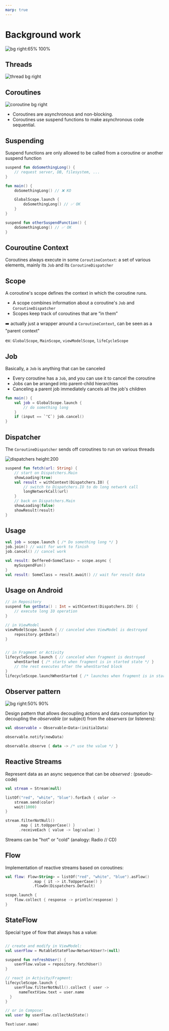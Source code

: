 ```yaml
---
marp: true
---
```


<!-- headingDivider: 2 -->

<!-- https://medium.com/androiddevelopers/cancellation-in-coroutines-aa6b90163629 -->

# Background work

![bg right:65% 100%](../assets/jetpack.svg)

## Threads

![thread bg right](../assets/thread.png)

## Coroutines

![coroutine bg right](../assets/coroutine.png)

- Coroutines are asynchronous and non-blocking.
- Coroutines use suspend functions to make asynchronous code sequential.

## Suspending

Suspend functions are only allowed to be called from a coroutine or another suspend function

```kotlin
suspend fun doSomethingLong() {
    // request server, DB, filesystem, ...
}

fun main() {
    doSomethingLong() // ❌ KO

    GlobalScope.launch {
        doSomethingLong() // ✅ OK
    }
}

suspend fun otherSuspendFunction() {
    doSomethingLong() // ✅ OK
}
```

## Couroutine Context

Coroutines always execute in some `CoroutineContext`: a set of various elements, mainly its `Job` and its `CoroutineDispatcher`

## Scope

A coroutine's scope defines the context in which the coroutine runs.

- A scope combines information about a coroutine's `Job` and `CoroutineDispatcher`
- Scopes keep track of coroutines that are “in them”

➡️ actually just a wrapper around a `CoroutineContext`, can be seen as a "parent context"

ex: `GlobalScope`, `MainScope`, `viewModelScope`, `lifeCycleScope`

## Job

Basically, a `Job` is anything that can be canceled

- Every coroutine has a `Job`, and you can use it to cancel the coroutine
- Jobs can be arranged into parent-child hierarchies
- Canceling a parent job immediately cancels all the job's children

```kotlin
fun main() {
    val job = GlobalScope.launch {
        // do something long
    }
    if (input == `^C`) job.cancel()
}
```

## Dispatcher

The `CoroutineDispatcher` sends off coroutines to run on various threads

![dispatchers height:200](../assets/dispatchers.png)

```kotlin
suspend fun fetch(url: String) {
    // start on Dispatchers.Main
    showLoading(true)
    val result = withContext(Dispatchers.IO) {
        // switch to Dispatchers.IO to do long network call
        longNetworkCall(url)
    }
    // back on Dispatchers.Main
    showLoading(false)
    showResult(result)
}
```

## Usage

```kotlin
val job = scope.launch { /* Do something long */ }
job.join() // wait for work to finish
job.cancel() // cancel work

val result: Deffered<SomeClass> = scope.async {
    mySuspendFun()
}
val result: SomeClass = result.await() // wait for result data
```

## Usage on Android

```kotlin
// in Repository
suspend fun getData() : Int = withContext(Dispatchers.IO) {
    // execute long IO operation
}

// in ViewModel
viewModelScope.launch { // canceled when ViewModel is destroyed
    repository.getData()
}


// in Fragment or Activity
lifecycleScope.launch { // canceled when fragment is destroyed
    whenStarted { /* starts when fragment is in started state */ }
    // the rest executes after the whenStarted block
}
lifecycleScope.launchWhenStarted { /* launches when fragment is in started state */ }
```

## Observer pattern

![bg right:50% 90%](../assets/observe.png)

Design pattern that allows decoupling actions and data consumption by decoupling the _observable_ (or subject) from the _observers_ (or listeners):

```kotlin
val observable = Observable<Data>(initialData)

observable.notify(newData)

observable.observe { data -> /* use the value */ }
```

## Reactive Streams

Represent data as an async sequence that can be _observed_ : (pseudo-code)

```kotlin
val stream = Stream(null)

listOf("red", "white", "blue").forEach { color ->
    stream.send(color)
    wait(1000)
}

stream.filterNotNull()
      .map { it.toUpperCase() }
      .receiveEach { value -> log(value) }
```

Streams can be "hot" or "cold" (analogy: Radio // CD)

## Flow

Implementation of reactive streams based on coroutines:

```kotlin
val flow: Flow<String> = listOf("red", "white", "blue").asFlow()
            .map { it -> it.ToUpperCase() }
            .flowOn(Dispatchers.Default)

scope.launch {
    flow.collect { response -> println(response) }
}
```

## StateFlow

Special type of flow that always has a value:

```kotlin

// create and modify in ViewModel:
val userFlow = MutableStateFlow<NetworkUser?>(null)

suspend fun refreshUser() {
    userFlow.value = repository.fetchUser()
}

// react in Activity/Fragment:
lifecycleScope.launch {
    userFlow.filterNotNull().collect { user ->
      nameTextView.text = user.name
  }
}

// or in Compose:
val user by userFlow.collectAsState()

Text(user.name)

```
